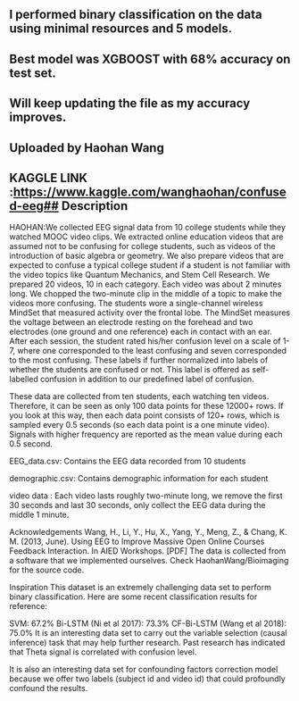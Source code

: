 ## I performed binary classification on the data using minimal resources and 5 models. 
## Best model was XGBOOST with 68% accuracy on test set.
## Will keep updating the file as my accuracy improves.



## Uploaded by Haohan Wang
## KAGGLE LINK :https://www.kaggle.com/wanghaohan/confused-eeg## Description
HAOHAN:We collected EEG signal data from 10 college students while they watched MOOC video clips. We extracted online education videos that are assumed not to be confusing for college students, such as videos of the introduction of basic algebra or geometry. We also prepare videos that are expected to confuse a typical college student if a student is not familiar with the video topics like Quantum Mechanics, and Stem Cell Research. We prepared 20 videos, 10 in each category. Each video was about 2 minutes long. We chopped the two-minute clip in the middle of a topic to make the videos more confusing. The students wore a single-channel wireless MindSet that measured activity over the frontal lobe. The MindSet measures the voltage between an electrode resting on the forehead and two electrodes (one ground and one reference) each in contact with an ear. After each session, the student rated his/her confusion level on a scale of 1-7, where one corresponded to the least confusing and seven corresponded to the most confusing. These labels if further normalized into labels of whether the students are confused or not. This label is offered as self-labelled confusion in addition to our predefined label of confusion.

These data are collected from ten students, each watching ten videos. Therefore, it can be seen as only 100 data points for these 12000+ rows. If you look at this way, then each data point consists of 120+ rows, which is sampled every 0.5 seconds (so each data point is a one minute video). Signals with higher frequency are reported as the mean value during each 0.5 second.

EEG_data.csv: Contains the EEG data recorded from 10 students

demographic.csv: Contains demographic information for each student

video data : Each video lasts roughly two-minute long, we remove the first 30 seconds and last 30 seconds, only collect the EEG data during the middle 1 minute.

Acknowledgements
Wang, H., Li, Y., Hu, X., Yang, Y., Meng, Z., & Chang, K. M. (2013, June). Using EEG to Improve Massive Open Online Courses Feedback Interaction. In AIED Workshops. [PDF]
The data is collected from a software that we implemented ourselves. Check HaohanWang/Bioimaging for the source code.

Inspiration
This dataset is an extremely challenging data set to perform binary classification. Here are some recent classification results for reference:

SVM: 67.2%
Bi-LSTM (Ni et al 2017): 73.3%
CF-Bi-LSTM (Wang et al 2018): 75.0%
It is an interesting data set to carry out the variable selection (causal inference) task that may help further research. Past research has indicated that Theta signal is correlated with confusion level.

It is also an interesting data set for confounding factors correction model because we offer two labels (subject id and video id) that could profoundly confound the results.
